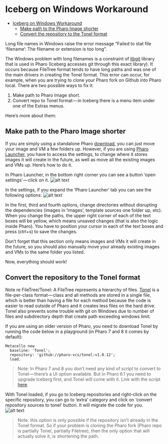 # Iceberg on Windows Workaround

- [Iceberg on Windows Workaround](#iceberg-on-windows-workaround)
  * [Make path to the Pharo Image shorter](#make-path-to-the-pharo-image-shorter)
  * [Convert the repository to the Tonel format](#convert-the-repository-to-the-tonel-format)

Long file names in Windows raise the error message  “Failed to stat file ‘filename’: The filename or extension is too long”.

The Windows problem with long filenames is a constraint of [libgit](https://libgit2.org/libgit2/#HEAD) library that is used in Pharo (Iceberg accesses git through this exact library). It occurs because FileTree format tends to have long paths and was one of the main drivers in creating the Tonel format. This error can occur, for example, when you are trying to clone your Pharo fork on Github into Pharo local. There are two possible ways to fix it:

1. Make path to Pharo Image short.
2. Convert repo to Tonel format — in Iceberg there is a menu item under one of the Extras menus.

Here’s more about them:

## Make path to the Pharo Image shorter

If you are simply using a standalone Pharo [download](http://pharo.org/download/#standalone), you can just move your image and VM a few folders up. However, if you are using [Pharo Launcher](http://pharo.org/download/), you have to access the settings, to change where it stores images it will create in the future, as well as move all the existing images and VMs up. Here’s how to do it.

In Pharo Launcher, in the bottom right corner you can see a button ‘open settings’ — click on it.
![alt text](https://github.com/myroslavarm/pharo-wiki/blob/patch-1/General/win_2.png)

In the settings, if you expand the ‘Pharo Launcher’ tab you can see the following options:
![alt text](https://github.com/myroslavarm/pharo-wiki/blob/patch-1/General/win_3.png)

In the first, third and fourth options, change directories without disrupting the dependencies (images in ‘images’, template sources one folder up, etc). When you change the paths, the upper right corner of each of the text boxes will be yellow, which means unsaved changes (that is also the logic inside Pharo). You have to position your cursor in each of the text boxes and press (ctrl+s) to save the changes.

Don’t forget that this section only means images and VMs it will create in the future, so you should also manually move your already existing images and VMs to the same folder you listed. 

Now, everything should work!

## Convert the repository to the Tonel format

Note re FileTree/Tonel: A FileTree represents a hierarchy of files. [Tonel](https://github.com/pharo-vcs/tonel) is a file-per-class format — class and all methods are stored in a single file, which is better than having a file for each method because the code is easier to read outside of Pharo and it creates less files on the hard drive. Tonel also prevents some trouble with git on Windows due to number of files and subdirectory depth that create path exceeding windows limit.

If you are using an older version of Pharo, you need to download Tonel by running the code below in a playground (in Pharo 7 and 8 it comes by default):

```Smalltalk
Metacello new
  baseline: 'Tonel';
  repository: 'github://pharo-vcs/tonel:v1.0.12';
  load.
```

> Note: In Pharo 7 and 8 you don’t need any kind of script to convert to Tonel — there’s a UI option available. But in Pharo 6.1 you need to upgrade Iceberg first, and Tonel will come with it. Link with the script [here](https://github.com/pharo-vcs/iceberg/#for-pharo-61).

With Tonel loaded, if you go to Iceberg repositories and right-click on the specific repository, you can go to ‘extra’ category and click on ‘convert repository sources to tonel’ button. It will migrate the code for you.
![alt text](https://github.com/myroslavarm/pharo-wiki/blob/patch-1/General/win_4.png)

> Note: this option is only possible if the repository isn’t already in the Tonel format. So if your problem is cloning the Pharo fork (Pharo repo is partially Tonel, partially Filetree), then the only option that will actually solve it, is  shortening the path.


